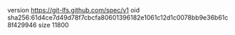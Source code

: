 version https://git-lfs.github.com/spec/v1
oid sha256:61d4ce7d49d78f7cbcfa80601396182e1061c12d1c0078bb9e36b61c8f429946
size 11800
